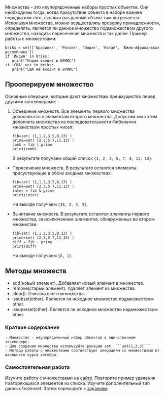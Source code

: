 Множества – это неупорядоченные наборы простых объектов. Они необходимы тогда, когда присутствие объекта в наборе важнее порядка или того, сколько раз данный объект там встречается.
Используя множества, можно осуществлять проверку принадлежности, определять, является ли данное множество подмножеством другого множества, находить пересечения множеств и так далее.
Пример работы с множествами:
```
briks = set(['Бразилия', 'Россия', 'Индия', 'Китай', 'Южно-Африканская республика'])
if 'Индия' in briks:
   print("Индия входит в БРИКС")
if 'США' not in briks:
   print("США не входит в БРИКС")
```

## Прооперируем множество
Основные операции, которые дают множествам преимущество перед другими контейнерами:

1. Объединие множеств. Все элементы первого множества дополняются к элементам второго множества. Допустим мы хотим дополнить множество из последовательности Фибоначчи множеством простых чисел:
	```
	fib=set( (1,1,2,3,5,8,13) )
    prime=set( (2,3,5,7,11,13) )
	comb = fib | prime
	print(comb)
	```
	В результате получаем общий список ```{1, 2, 3, 5, 7, 8, 11, 13}```.

*  Пересечение множеств. В результате остаются элементы присуствующие в обоих входных множествах:
    ```
	fib=set( (1,1,2,3,5,8,13) )
    prime=set( (2,3,5,7,11,13) )
	inter = fib & prime
	print(inter)
	```
	На выходе получаем ```{13, 2, 3, 5}```.
	
* Вычитание множеств. В результате остаются элементы первого множества, за исключением элементов, обнаруженных во втором множестве.
    ```
	fib=set( (1,1,2,3,5,8,13) )
    prime=set( (2,3,5,7,11,13) )
	diff = fib - prime
	print(diff)
	```
	На выходе получаем ```{8, 1}```.
	
## Методы множеств

* add(новый элемент). Добавляет новый элемент в множество.
* remove(старый элемент). Удаляет элемент из множества.
* clear(). Очистка всего множества.
* issubset(other). Является ли исходное множество подмножеством other.
* issuperset(other). Является ли исходное множество надмножеством other.

### Краткое содержание

	- Множество - неупорядоченный набор объектов в единственном экземпляре.
	- Для создания множества используйте функцию set. ```set(1,2,3)```
	- Методы работы с множествами соотвествуют операциям со множествами из школьного курса алгебры.

### Самостоятельная работа

Изучите работу с множествами на [сайте](https://pythonworld.ru/tipy-dannyx-v-python/mnozhestva-set-i-frozenset.html). Повторите пример удаления повторяющихся элементов из списка. Изучите дополнительный тип данных frozenset.
Затем переходите к [заданиям](../../../tasks/p2/t7).